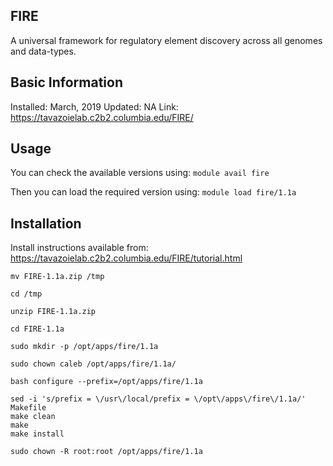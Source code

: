 ## FIRE
A universal framework for regulatory element discovery across all genomes and data-types.

## Basic Information
Installed: March, 2019
Updated: NA
Link: https://tavazoielab.c2b2.columbia.edu/FIRE/

## Usage
You can check the available versions using:
`module avail fire`

Then you can load the required version using:
`module load fire/1.1a`

## Installation
Install instructions available from: https://tavazoielab.c2b2.columbia.edu/FIRE/tutorial.html

```
mv FIRE-1.1a.zip /tmp

cd /tmp

unzip FIRE-1.1a.zip

cd FIRE-1.1a

sudo mkdir -p /opt/apps/fire/1.1a

sudo chown caleb /opt/apps/fire/1.1a/

bash configure --prefix=/opt/apps/fire/1.1a

sed -i 's/prefix = \/usr\/local/prefix = \/opt\/apps\/fire\/1.1a/' Makefile
make clean
make
make install

sudo chown -R root:root /opt/apps/fire/1.1a
```
